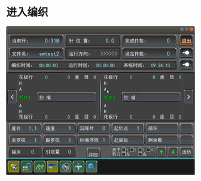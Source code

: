 # 进入编织

![&#x8FD0;&#x884C;&#x754C;&#x9762;](https://raw.githubusercontent.com/HQwangyun/HQ-image/master/%E8%BF%9B%E5%85%A5%E7%BC%96%E7%BB%87.png)

